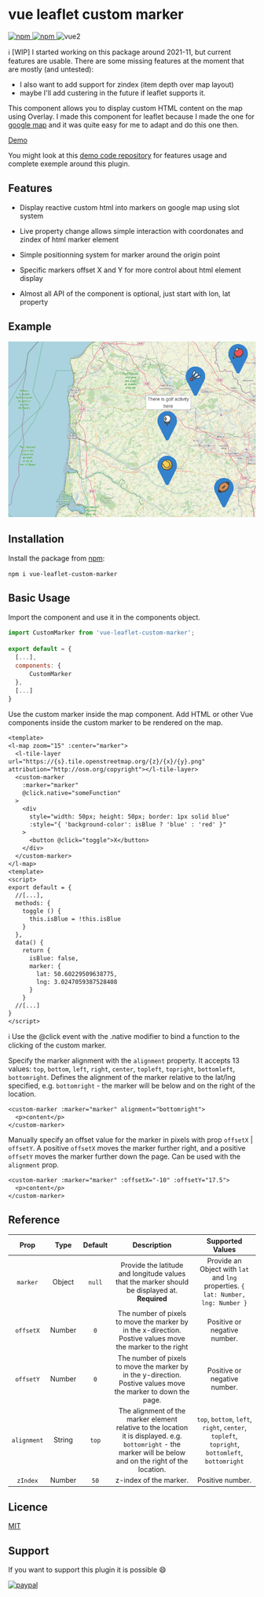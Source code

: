 # vue leaflet custom marker

[
![npm](https://img.shields.io/npm/v/vue-leaflet-custom-marker.svg)
![npm](https://img.shields.io/npm/dm/vue-leaflet-custom-marker.svg)
](https://www.npmjs.com/package/vue-leaflet-custom-marker)
![vue2](https://img.shields.io/badge/vue-2.x-brightgreen.svg)

ℹ️ [WIP] I started working on this package around 2021-11, but current features are usable. There are some missing features at the moment that are mostly (and untested): 
 * I also want to add support for zindex (item depth over map layout)
 * maybe I'll add custering in the future if leaflet supports it.

This component allows you to display custom HTML content on the map using Overlay.
I made this component for leaflet because I made the one for [google map](https://github.com/eregnier/vue2-gmap-custom-marker) and it was quite easy for me to adapt and do this one then.

[Demo](https://vue-leaflet-custom-marker-demo.pages.dev/)

You might look at this [demo code repository](https://github.com/eregnier/vue-leaflet-custom-marker-demo) for features usage and complete exemple around this plugin.

## Features

- Display reactive custom html into markers on google map using slot system

- Live property change allows simple interaction with coordonates and zindex of html marker element

- Simple positionning system for marker around the origin point

- Specific markers offset X and Y for more control about html element display

- Almost all API of the component is optional, just start with lon, lat property

## Example

![custom markers on vue leaflet map](sample.png)

## Installation

Install the package from [npm](https://www.npmjs.com/package/vue-leaflet-custom-marker):

`npm i vue-leaflet-custom-marker`

## Basic Usage

Import the component and use it in the components object.

```javascript
import CustomMarker from 'vue-leaflet-custom-marker';

export default = {
  [...],
  components: {
      CustomMarker
  },
  [...]
}
```

Use the custom marker inside the map component. Add HTML or other Vue components inside the custom marker to be rendered on the map.

```vue
<template>
<l-map zoom="15" :center="marker">
  <l-tile-layer url="https://{s}.tile.openstreetmap.org/{z}/{x}/{y}.png" attribution="http://osm.org/copyright"></l-tile-layer>
  <custom-marker
    :marker="marker"
    @click.native="someFunction"
  >
    <div
      style="width: 50px; height: 50px; border: 1px solid blue"
      :style="{ 'background-color': isBlue ? 'blue' : 'red' }"
    >
      <button @click="toggle">X</button>
    </div>
  </custom-marker>
</l-map>
<template>
<script>
export default = {
  //[...],
  methods: {
    toggle () {
      this.isBlue = !this.isBlue
    }
  },
  data() {
    return {
      isBlue: false,
      marker: {
        lat: 50.60229509638775,
        lng: 3.0247059387528408
      }
    }
  //[...]
}
</script>
```
ℹ️ Use the @click event with the .native modifier to bind a function to the clicking of the custom marker.

Specify the marker alignment with the `alignment` property. It accepts 13 values: `top`, `bottom`, `left`, `right`, `center`, `topleft`, `topright`, `bottomleft`, `bottomright`. Defines the alignment of the marker relative to the lat/lng specified, e.g. `bottomright` - the marker will be below and on the right of the location.

```vue
<custom-marker :marker="marker" alignment="bottomright">
  <p>content</p>
</custom-marker>
```

<!-- ![custom markers on vue leaflet map](alignment.png) -->

Manually specify an offset value for the marker in pixels with prop `offsetX` | `offsetY`. A positive `offsetX` moves the marker further right, and a positive `offsetY` moves the marker further down the page. Can be used with the `alignment` prop.

```vue
<custom-marker :marker="marker" :offsetX="-10" :offsetY="17.5">
  <p>content</p>
</custom-marker>
```

## Reference

|   **Prop**    | **Type** | **Default** |                                                                        **Description**                                                                        |                                                               **Supported Values**                                                                |
| :-----------: | :------: | :---------: | :-----------------------------------------------------------------------------------------------------------------------------------------------------------: | :-----------------------------------------------------------------------------------------------------------------------------------------------: |
|   `marker`    |  Object  |   `null`    |                                Provide the latitude and longitude values that the marker should be displayed at. **Required**                                 |                                 Provide an Object with `lat` and `lng` properties. `{ lat: Number, lng: Number }`                                 |
|   `offsetX`   |  Number  |     `0`     |                          The number of pixels to move the marker by in the x-direction. Postive values move the marker to the right                           |                                                           Positive or negative number.                                                            |
|   `offsetY`   |  Number  |     `0`     |                        The number of pixels to move the marker by in the y-direction. Postive values move the marker to down the page.                        |                                                           Positive or negative number.                                                            |
|  `alignment`  |  String  |    `top`    | The alignment of the marker element relative to the location it is displayed. e.g. `bottomright` - the marker will be below and on the right of the location. | `top`, `bottom`, `left`, `right`, `center`, `topleft`, `topright`, `bottomleft`, `bottomright` |
|   `zIndex`    |  Number  |    `50`     |                                                                    z-index of the marker.                                                                     |                                                                 Positive number.                                                                  |

## Licence

[MIT](https://en.wikipedia.org/wiki/MIT_License)

## Support

If you want to support this plugin it is possible :smile: 

[![paypal](https://www.paypalobjects.com/en_US/i/btn/btn_donate_LG.gif)](https://www.paypal.com/cgi-bin/webscr?cmd=_s-xclick&hosted_button_id=UV5GR9QWPAEMS)


